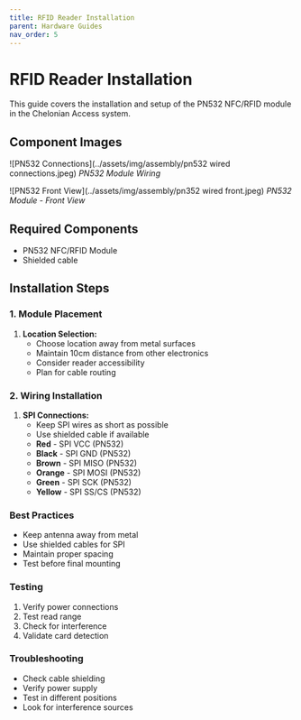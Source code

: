 ```yaml
---
title: RFID Reader Installation
parent: Hardware Guides
nav_order: 5
---
```


# RFID Reader Installation

This guide covers the installation and setup of the PN532 NFC/RFID module in the Chelonian Access system.

## Component Images

![PN532 Connections](../assets/img/assembly/pn532 wired connections.jpeg)
*PN532 Module Wiring*

![PN532 Front View](../assets/img/assembly/pn352 wired front.jpeg)
*PN532 Module - Front View*

## Required Components

- PN532 NFC/RFID Module
- Shielded cable

## Installation Steps

### 1. Module Placement

1. **Location Selection:**
   - Choose location away from metal surfaces
   - Maintain 10cm distance from other electronics
   - Consider reader accessibility
   - Plan for cable routing

### 2. Wiring Installation

1. **SPI Connections:**
   - Keep SPI wires as short as possible
   - Use shielded cable if available
   - **Red** - SPI VCC (PN532)
   - **Black** - SPI GND (PN532)
   - **Brown** - SPI MISO (PN532)
   - **Orange** - SPI MOSI (PN532)
   - **Green** - SPI SCK (PN532)
   - **Yellow** - SPI SS/CS (PN532)

### Best Practices

- Keep antenna away from metal
- Use shielded cables for SPI
- Maintain proper spacing
- Test before final mounting

### Testing

1. Verify power connections
2. Test read range
3. Check for interference
4. Validate card detection

### Troubleshooting

- Check cable shielding
- Verify power supply
- Test in different positions
- Look for interference sources

